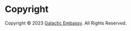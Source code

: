 # Copyright

Copyright &copy; 2023 [Galactic Embassy](https://www.galacticembassy.com/ "Galactic Embassy website"). All Rights Reserved.